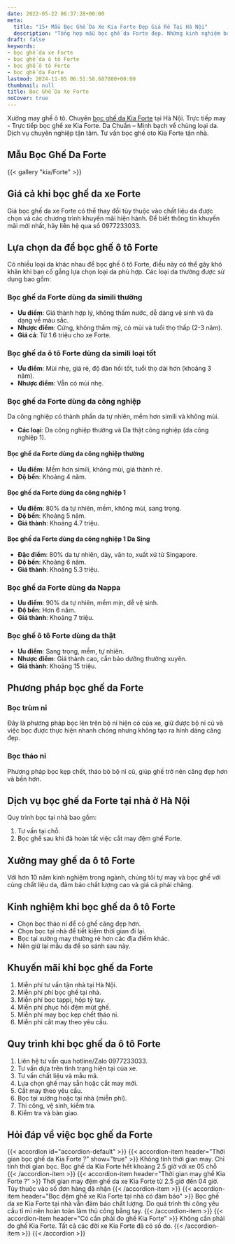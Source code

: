 ```yaml
---
date: 2022-05-22 06:37:28+00:00
meta:
  title: "15+ Mẫu Bọc Ghế Da Xe Kia Forte Đẹp Giá Rẻ Tại Hà Nội"
  description: "Tổng hợp mẫu bọc ghế da Forte đẹp. Những kinh nghiệm bọc ghế ô tô Kia Forte. Chương trình khuyến mãi bọc ghế Forte. Bảng giá bọc ghế da xe Kia Forte"
draft: false
keywords:
- bọc ghế da xe Forte
- bọc ghế da ô tô Forte
- bọc ghế ô tô Forte
- bọc ghế da Forte
lastmod: 2024-11-05 06:51:58.687000+00:00
thumbnail: null
title: Bọc Ghế Da Xe Forte
noCover: true
---
```


Xưởng may ghế ô tô. Chuyên [bọc ghế da Kia Forte](https://bocgheoto.vn/kia/boc-ghe-da-xe-kia-forte.html/) tại Hà Nội. Trực tiếp may - Trực tiếp bọc ghế xe Kia Forte. Da Chuẩn – Minh bạch về chủng loại da. Dịch vụ chuyên nghiệp tận tâm. Tư vấn bọc ghế oto Kia Forte tận nhà.

## Mẫu Bọc Ghế Da Forte
{{< gallery "kia/Forte" >}}

## Giá cả khi bọc ghế da xe Forte

Giá bọc ghế da xe Forte có thể thay đổi tùy thuộc vào chất liệu da được chọn và các chương trình khuyến mãi hiện hành. Để biết thông tin khuyến mãi mới nhất, hãy liên hệ qua số 0977233033.

## Lựa chọn da để bọc ghế ô tô Forte

Có nhiều loại da khác nhau để bọc ghế ô tô Forte, điều này có thể gây khó khăn khi bạn cố gắng lựa chọn loại da phù hợp. Các loại da thường được sử dụng bao gồm:

### Bọc ghế da Forte dùng da simili thường
- **Ưu điểm**: Giá thành hợp lý, không thấm nước, dễ dàng vệ sinh và đa dạng về màu sắc.
- **Nhược điểm**: Cứng, không thẩm mỹ, có mùi và tuổi thọ thấp (2-3 năm).
- **Giá cả**: Từ 1.6 triệu cho xe Forte.

### Bọc ghế da ô tô Forte dùng da simili loại tốt
- **Ưu điểm**: Mùi nhẹ, giá rẻ, độ đàn hồi tốt, tuổi thọ dài hơn (khoảng 3 năm).
- **Nhược điểm**: Vẫn có mùi nhẹ.

### Bọc ghế da Forte dùng da công nghiệp
Da công nghiệp có thành phần da tự nhiên, mềm hơn simili và không mùi.
- **Các loại**: Da công nghiệp thường và Da thật công nghiệp (da công nghiệp 1).

#### Bọc ghế da Forte dùng da công nghiệp thường
- **Ưu điểm**: Mềm hơn simili, không mùi, giá thành rẻ.
- **Độ bền**: Khoảng 4 năm.

#### Bọc ghế da Forte dùng da công nghiệp 1
- **Ưu điểm**: 80% da tự nhiên, mềm, không mùi, sang trọng.
- **Độ bền**: Khoảng 5 năm.
- **Giá thành**: Khoảng 4.7 triệu.

#### Bọc ghế da Forte dùng da công nghiệp 1 Da Sing
- **Đặc điểm**: 80% da tự nhiên, dày, vân to, xuất xứ từ Singapore.
- **Độ bền**: Khoảng 6 năm.
- **Giá thành**: Khoảng 5.3 triệu.

### Bọc ghế da Forte dùng da Nappa
- **Ưu điểm**: 90% da tự nhiên, mềm mịn, dễ vệ sinh.
- **Độ bền**: Hơn 6 năm.
- **Giá thành**: Khoảng 7 triệu.

### Bọc ghế ô tô Forte dùng da thật
- **Ưu điểm**: Sang trọng, mềm, tự nhiên.
- **Nhược điểm**: Giá thành cao, cần bảo dưỡng thường xuyên.
- **Giá thành**: Khoảng 15 triệu.

## Phương pháp bọc ghế da Forte

### Bọc trùm nỉ
Đây là phương pháp bọc lên trên bộ nỉ hiện có của xe, giữ được bộ nỉ cũ và việc bọc được thực hiện nhanh chóng nhưng không tạo ra hình dáng căng đẹp.

### Bọc tháo nỉ
Phương pháp bọc kẹp chết, tháo bỏ bộ nỉ cũ, giúp ghế trở nên căng đẹp hơn và bền hơn.

## Dịch vụ bọc ghế da Forte tại nhà ở Hà Nội

Quy trình bọc tại nhà bao gồm: 
1. Tư vấn tại chỗ.
2. Bọc ghế sau khi đã hoàn tất việc cắt may đệm ghế Forte.

## Xưởng may ghế da ô tô Forte

Với hơn 10 năm kinh nghiệm trong ngành, chúng tôi tự may và bọc ghế với cùng chất liệu da, đảm bảo chất lượng cao và giá cả phải chăng.

## Kinh nghiệm khi bọc ghế da ô tô Forte
- Chọn bọc tháo nỉ để có ghế căng đẹp hơn.
- Chọn bọc tại nhà để tiết kiệm thời gian đi lại.
- Bọc tại xưởng may thường rẻ hơn các địa điểm khác.
- Nên giữ lại mẫu da để so sánh sau này.

## Khuyến mãi khi bọc ghế da Forte
1. Miễn phí tư vấn tận nhà tại Hà Nội.
2. Miễn phí phí bọc ghế tại nhà.
3. Miễn phí bọc tappi, hộp tỳ tay.
4. Miễn phí phục hồi đệm mút ghế.
5. Miễn phí may bọc kẹp chết tháo nỉ.
6. Miễn phí cắt may theo yêu cầu.

## Quy trình khi bọc ghế da ô tô Forte
1. Liên hệ tư vấn qua hotline/Zalo 0977233033.
2. Tư vấn dựa trên tình trạng hiện tại của xe.
3. Tư vấn chất liệu và mẫu mã.
4. Lựa chọn ghế may sẵn hoặc cắt may mới.
5. Cắt may theo yêu cầu.
6. Bọc tại xưởng hoặc tại nhà (miễn phí).
7. Thi công, vệ sinh, kiểm tra.
8. Kiểm tra và bàn giao.

## Hỏi đáp về việc bọc ghế da Forte

{{< accordion id="accordion-default" >}}
  {{< accordion-item header="Thời gian bọc ghế da Kia Forte ?" show="true" >}}
    Không tính thời gian may. Chỉ tính thời gian bọc. Bọc ghế da Kia Forte hết khoảng 2.5 giờ với xe 05 chỗ
  {{< /accordion-item >}}
  {{< accordion-item header="Thời gian may ghế Kia Forte ?" >}}
    Thời gian may đệm ghế da xe Kia Forte từ 2.5 giờ đến 04 giờ. Tùy thuộc vào số đơn hàng đã nhận
  {{< /accordion-item >}}
  {{< accordion-item header="Bọc đệm ghế xe Kia Forte tại nhà có đảm bảo" >}}
    Bọc ghế da xe Kia Forte tại nhà vẫn đảm bảo chất lượng. Do quá trình thi công yêu cầu tỉ mỉ nên hoàn toàn làm thủ công bằng tay.
  {{< /accordion-item >}}
  {{< accordion-item header="Có cần phải đo ghế Kia Forte" >}}
    Không cần phải đo ghế Kia Forte. Tất cả các đời xe Kia Forte đã có số đo.
  {{< /accordion-item >}}
{{< /accordion >}}

